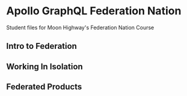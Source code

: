 # Apollo GraphQL Federation Nation

Student files for Moon Highway's Federation Nation Course

## Intro to Federation

## Working In Isolation

## Federated Products
